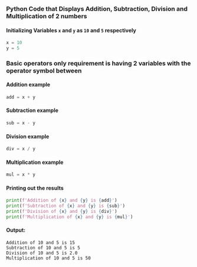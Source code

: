 ### Python Code that Displays Addition, Subtraction, Division and Multiplication of 2 numbers

#### Initializing Variables `x` and `y` as `10` and `5` respectively

```python
x = 10
y = 5
```

### Basic operators only requirement is having 2 variables with the operator symbol between

#### Addition example
```python
add = x + y
```

#### Subtraction example
```python
sub = x - y
```

#### Division example
```python
div = x / y
```

#### Multiplication example
```python
mul = x * y
```

#### Printing out the results
```python
print(f'Addition of {x} and {y} is {add}')
print(f'Subtraction of {x} and {y} is {sub}')
print(f'Division of {x} and {y} is {div}')
print(f'Multiplication of {x} and {y} is {mul}')
```

#### Output:
    Addition of 10 and 5 is 15
    Subtraction of 10 and 5 is 5
    Division of 10 and 5 is 2.0
    Multiplication of 10 and 5 is 50